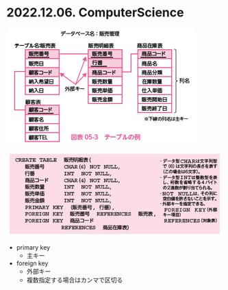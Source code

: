 # 2022.12.06. ComputerScience

![](2022-12-06-09-41-09.png)

![](2022-12-06-09-41-19.png)

* primary key
  + 主キー
* foreign key
  + 外部キー
  + 複数指定する場合はカンマで区切る
